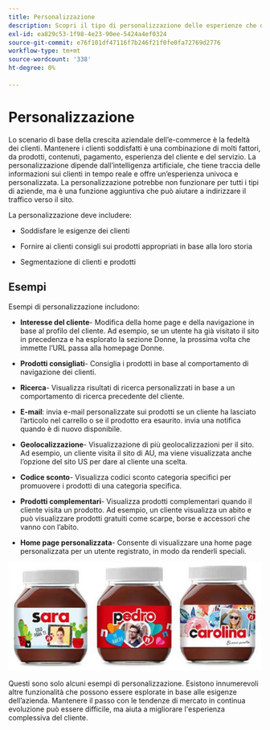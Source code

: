 ```yaml
---
title: Personalizzazione
description: Scopri il tipo di personalizzazione delle esperienze che dovrebbe fornire ai clienti.
exl-id: ea829c53-1f98-4e23-90ee-5424a4ef0324
source-git-commit: e76f101df47116f7b246f21f0fe0fa72769d2776
workflow-type: tm+mt
source-wordcount: '338'
ht-degree: 0%

---
```


# Personalizzazione

Lo scenario di base della crescita aziendale dell’e-commerce è la fedeltà dei clienti. Mantenere i clienti soddisfatti è una combinazione di molti fattori, da prodotti, contenuti, pagamento, esperienza del cliente e del servizio. La personalizzazione dipende dall’intelligenza artificiale, che tiene traccia delle informazioni sui clienti in tempo reale e offre un’esperienza univoca e personalizzata. La personalizzazione potrebbe non funzionare per tutti i tipi di aziende, ma è una funzione aggiuntiva che può aiutare a indirizzare il traffico verso il sito.

La personalizzazione deve includere:

- Soddisfare le esigenze dei clienti

- Fornire ai clienti consigli sui prodotti appropriati in base alla loro storia

- Segmentazione di clienti e prodotti

## Esempi

Esempi di personalizzazione includono:

- **Interesse del cliente**- Modifica della home page e della navigazione in base al profilo del cliente. Ad esempio, se un utente ha già visitato il sito in precedenza e ha esplorato la sezione Donne, la prossima volta che immette l’URL passa alla homepage Donne.

- **Prodotti consigliati**- Consiglia i prodotti in base al comportamento di navigazione dei clienti.

- **Ricerca**- Visualizza risultati di ricerca personalizzati in base a un comportamento di ricerca precedente del cliente.

- **E-mail**: invia e-mail personalizzate sui prodotti se un cliente ha lasciato l’articolo nel carrello o se il prodotto era esaurito. invia una notifica quando è di nuovo disponibile.

- **Geolocalizzazione**- Visualizzazione di più geolocalizzazioni per il sito. Ad esempio, un cliente visita il sito di AU, ma viene visualizzata anche l’opzione del sito US per dare al cliente una scelta.

- **Codice sconto**- Visualizza codici sconto categoria specifici per promuovere i prodotti di una categoria specifica.

- **Prodotti complementari**- Visualizza prodotti complementari quando il cliente visita un prodotto. Ad esempio, un cliente visualizza un abito e può visualizzare prodotti gratuiti come scarpe, borse e accessori che vanno con l’abito.

- **Home page personalizzata**- Consente di visualizzare una home page personalizzata per un utente registrato, in modo da renderli speciali.

![Esempio di prodotti personalizzati](../../assets/playbooks/personalization-example.png)

Questi sono solo alcuni esempi di personalizzazione. Esistono innumerevoli altre funzionalità che possono essere esplorate in base alle esigenze dell’azienda. Mantenere il passo con le tendenze di mercato in continua evoluzione può essere difficile, ma aiuta a migliorare l&#39;esperienza complessiva del cliente.
